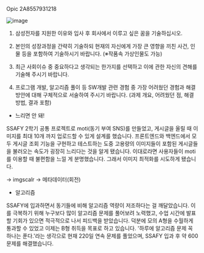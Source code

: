 Opic 2A8557931218

![image](https://user-images.githubusercontent.com/109469241/224671934-1f0a0222-6e97-4748-a0d5-02278fa0f24a.png)

1. 삼성전자를 지원한 이유와 입사 후 회사에서 이루고 싶은 꿈을 기술하십시오.

2. 본인의 성장과정을 간략히 기술하되 현재의 자신에게 가장 큰 영향을 끼친 사건, 인물 등을 포함하여 기술하시기 바랍니다. (※작품속 가상인물도 가능)

3. 최근 사회이슈 중 중요하다고 생각되는 한가지를 선택하고 이에 관한 자신의 견해를 기술해 주시기 바랍니다.

4. 프로그램 개발, 알고리즘 풀이 등 SW개발 관련 경험 중 가장 어려웠던 경험과 해결방안에 대해 구체적으로 서술하여 주시기 바랍니다. (과제 개요, 어려웠던 점, 해결방법, 결과 포함)
 - 느리면 안 돼!

SSAFY 2학기 공통 프로젝트로 moti(동기 부여 SNS)를 만들었고, 게시글을 올릴 때 이미지를 최대 10개 까지 업로드할 수 있게 설계를 했습니다. 프론트엔드와 백엔드에서 모두 게시글 조회 기능을 구현하고 테스트하는 도중 고용량의 이미지들이 포함된 게시글들을 불러오는 속도가 굉장히 느리다는 것을 알게 됐습니다. 이대로라면 사용자들이 moti를 이용할 때 불편함을 느낄 게 분명했습니다. 그래서 이미지 최적화를 시도하게 됐습니다. 


-> imgscalr -> 메타데이터(회전)

- 알고리즘

SSAFY에 입과하면서 동기들에 비해 알고리즘 역량이 저조하다는 걸 깨달았습니다. 이를 극복하기 위해 누구보다 많이 알고리즘 문제를 풀어보려 노력했고, 수업 시간에 발표할 기회가 있으면 적극적으로 나서 피드백을 받았습니다. 덕분에 모의 A형을 수월하게 통과할 수 있었고 이제는 B형 취득을 목표로 하고 있습니다. '하루에 알고리즘 문제 꼭 하나는 푼다.'라는 생각으로 현재 220일 연속 문제를 풀었으며, SSAFY 입과 후 약 600문제를 해결했습니다. 
